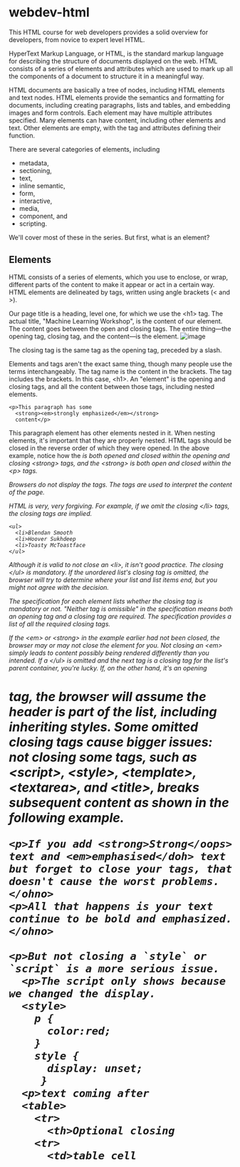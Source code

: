 # webdev-html
This HTML course for web developers provides a solid overview for developers, from novice to expert level HTML.

HyperText Markup Language, or HTML, is the standard markup language for describing the structure of documents displayed on the web. HTML consists of a series of elements and attributes which are used to mark up all the components of a document to structure it in a meaningful way.

HTML documents are basically a tree of nodes, including HTML elements and text nodes. HTML elements provide the semantics and formatting for documents, including creating paragraphs, lists and tables, and embedding images and form controls. Each element may have multiple attributes specified. Many elements can have content, including other elements and text. Other elements are empty, with the tag and attributes defining their function.

There are several categories of elements, including 
  - metadata, 
  - sectioning, 
  - text, 
  - inline semantic, 
  - form, 
  - interactive, 
  - media, 
  - component, and 
  - scripting. 

We'll cover most of these in the series. But first, what is an element?

## Elements
HTML consists of a series of elements, which you use to enclose, or wrap, different parts of the content to make it appear or act in a certain way. HTML elements are delineated by tags, written using angle brackets (&lt; and &gt;).

Our page title is a heading, level one, for which we use the &lt;h1&gt; tag. The actual title, "Machine Learning Workshop", is the content of our element. The content goes between the open and closing tags. The entire thing—the opening tag, closing tag, and the content—is the element.
![image](https://user-images.githubusercontent.com/41387907/236105813-d08bcd3d-c6ae-4517-bd48-f11ab85aef4e.png)

The closing tag is the same tag as the opening tag, preceded by a slash.

Elements and tags aren't the exact same thing, though many people use the terms interchangeably. The tag name is the content in the brackets. The tag includes the brackets. In this case, &lt;h1&gt;. An "element" is the opening and closing tags, and all the content between those tags, including nested elements.

```
<p>This paragraph has some
  <strong><em>strongly emphasized</em></strong>
  content</p>
```

This paragraph element has other elements nested in it. When nesting elements, it's important that they are properly nested. HTML tags should be closed in the reverse order of which they were opened. In the above example, notice how the <em> is both opened and closed within the opening and closing &lt;strong&gt; tags, and the &lt;strong&gt; is both open and closed within the &lt;p&gt; tags.

Browsers do not display the tags. The tags are used to interpret the content of the page.

HTML is very, very forgiving. For example, if we omit the closing &lt;/li&gt; tags, the closing tags are implied.

```
<ul>
  <li>Blendan Smooth
  <li>Hoover Sukhdeep
  <li>Toasty McToastface
</ul>
```

Although it is valid to not close an &lt;li&gt;, it isn't good practice. The closing &lt;/ul&gt; is mandatory. If the unordered list's closing tag is omitted, the browser will try to determine where your list and list items end, but you might not agree with the decision.

The specification for each element lists whether the closing tag is mandatory or not. "Neither tag is omissible" in the specification means both an opening tag and a closing tag are required. The specification provides a list of all the required closing tags.

If the &lt;em&gt; or &lt;strong&gt; in the example earlier had not been closed, the browser may or may not close the element for you. Not closing an &lt;em&gt; simply leads to content possibly being rendered differently than you intended. If a &lt;/ul&gt; is omitted and the next tag is a closing tag for the list's parent container, you're lucky. If, on the other hand, it's an opening <h1> tag, the browser will assume the header is part of the list, including inheriting styles. Some omitted closing tags cause bigger issues: not closing some tags, such as &lt;script&gt;, &lt;style&gt;, &lt;template&gt;, &lt;textarea&gt;, and &lt;title&gt;, breaks subsequent content as shown in the following example.

```[html]
<p>If you add <strong>Strong</oops> text and <em>emphasised</doh> text but forget to close your tags, that doesn't cause the worst problems.</ohno>
<p>All that happens is your text continue to be bold and emphasized.</ohno>

<p>But not closing a `style` or `script` is a more serious issue. 
  <p>The script only shows because we changed the display.
  <style>
    p {
      color:red;
    }
    style {
      display: unset;
     }
  <p>text coming after 
  <table>
    <tr>
      <th>Optional closing
    <tr>
      <td>table cell
```

